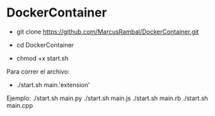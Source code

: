 # DockerContainer

- git clone https://github.com/MarcusRambal/DockerContainer.git

- cd DockerContainer

- chmod +x start.sh

Para correr el archivo:

- ./start.sh main.'extension'

Ejemplo:
./start.sh main.py
./start.sh main.js
./start.sh main.rb
./start.sh main.cpp
